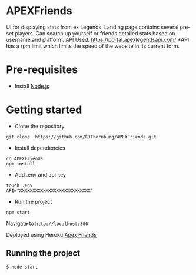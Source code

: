 # APEXFriends
UI for displaying stats from ex Legends. Landing page contains several pre-set players. 
Can search up yourself or friends detailed stats based on username and platform. 
API Used: https://portal.apexlegendsapi.com/
*API has a rpm limit which limits the speed of the website in its current form.

# Pre-requisites
- Install [Node.js](https://nodejs.org/en/)


# Getting started
- Clone the repository
```
git clone  https://github.com/CJThornburg/APEXFriends.git
```
- Install dependencies
```
cd APEXFriends
npm install
```

- Add .env and api key
```
touch .env
API="XXXXXXXXXXXXXXXXXXXXXXXXXXX"
```

- Run the project
```
npm start
```
  Navigate to `http://localhost:300`




Deployed using Heroku
[Apex Friends](https://apex-friends.herokuapp.com/)



## Running the project

    $ node start
